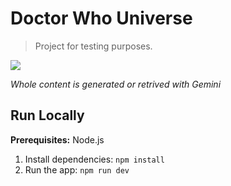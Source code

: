 # Doctor Who Universe

> Project for testing purposes.

![](https://github.com/user-attachments/assets/0aa67016-6eaf-458a-adb2-6e31a0763ed6)

*Whole content is generated or retrived with Gemini*

## Run Locally

**Prerequisites:**  Node.js

1. Install dependencies:
   `npm install`
2. Run the app:
   `npm run dev`
